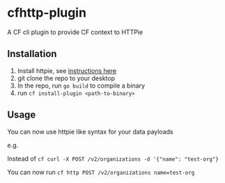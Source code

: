 # cfhttp-plugin
A CF cli plugin to provide CF context to HTTPie

## Installation
1. Install httpie, see [instructions here](https://github.com/jakubroztocil/httpie#2installation)
2. git clone the repo to your desktop
3. In the repo, run `go build` to compile a binary
4. run `cf install-plugin <path-to-binary>`

## Usage
You can now use httpie like syntax for your data payloads

e.g. 

Instead of 
`cf curl -X POST /v2/organizations -d '{"name": "test-org"}`

You can now run
`cf http POST /v2/organizations name=test-org`


